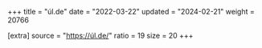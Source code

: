 +++
title = "úl.de"
date = "2022-03-22"
updated = "2024-02-21"
weight = 20766

[extra]
source = "https://úl.de/"
ratio = 19
size = 20
+++
